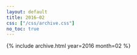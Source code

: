 ```yaml
---
layout: default
title: 2016–02
css: ["/css/archive.css"]
no_toc: true
---
```


{% include archive.html year=2016 month=02 %}
